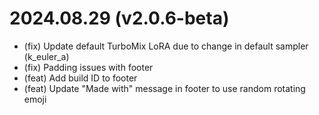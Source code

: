 # 2024.08.29 (v2.0.6-beta)

- (fix) Update default TurboMix LoRA due to change in default sampler (k_euler_a)
- (fix) Padding issues with footer
- (feat) Add build ID to footer
- (feat) Update "Made with" message in footer to use random rotating emoji
